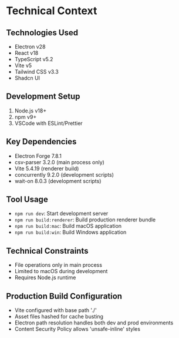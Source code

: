 # Technical Context

## Technologies Used

- Electron v28
- React v18
- TypeScript v5.2
- Vite v5
- Tailwind CSS v3.3
- Shadcn UI

## Development Setup

1. Node.js v18+
2. npm v9+
3. VSCode with ESLint/Prettier

## Key Dependencies

- Electron Forge 7.8.1
- csv-parser 3.2.0 (main process only)
- Vite 5.4.19 (renderer build)
- concurrently 9.2.0 (development scripts)
- wait-on 8.0.3 (development scripts)

## Tool Usage

- `npm run dev`: Start development server
- `npm run build:renderer`: Build production renderer bundle
- `npm run build:mac`: Build macOS application
- `npm run build:win`: Build Windows application

## Technical Constraints

- File operations only in main process
- Limited to macOS during development
- Requires Node.js runtime

## Production Build Configuration

- Vite configured with base path './'
- Asset files hashed for cache busting
- Electron path resolution handles both dev and prod environments
- Content Security Policy allows 'unsafe-inline' styles
